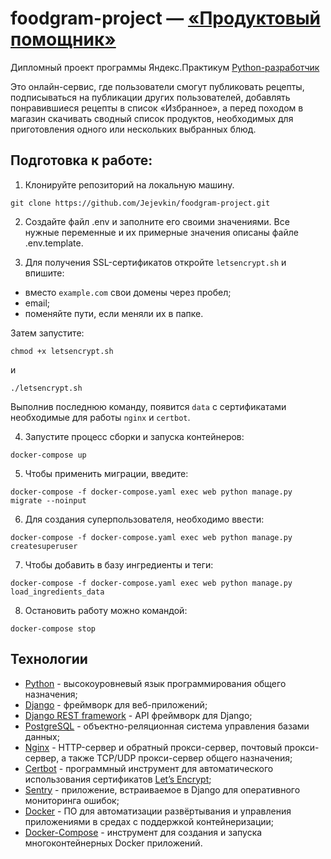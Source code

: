 
# foodgram-project — [«Продуктовый помощник»](https://foodgram-project.site/)

Дипломный проект программы Яндекс.Практикум [Python-разработчик](https://praktikum.yandex.ru/backend-developer/)

Это онлайн-сервис, где пользователи смогут публиковать рецепты, подписываться на публикации других пользователей, добавлять понравившиеся рецепты в список «Избранное», а перед походом в магазин скачивать сводный список продуктов, необходимых для приготовления одного или нескольких выбранных блюд.

## Подготовка к работе:

1) Клонируйте репозиторий на локальную машину.
  ```
  git clone https://github.com/Jejevkin/foodgram-project.git
  ```
2) Создайте файл .env и заполните его своими значениями. Все нужные переменные и их примерные значения описаны файле .env.template.

3) Для получения SSL-сертификатов откройте `letsencrypt.sh` и впишите:

  - вместо `example.com` свои домены через пробел;
  - email;
  - поменяйте пути, если меняли их в папке.

  Затем запустите:
  ```
  chmod +x letsencrypt.sh
  ```
  и 
  ```
  ./letsencrypt.sh
  ```
  Выполнив последнюю команду, появится `data` с сертификатами необходимые для работы `nginx` и `certbot`.

4) Запустите процесс сборки и запуска контейнеров:
  ```
  docker-compose up
  ```
5) Чтобы применить миграции, введите:
  ```
  docker-compose -f docker-compose.yaml exec web python manage.py migrate --noinput
  ```
6) Для создания суперпользователя, необходимо ввести:
  ```
  docker-compose -f docker-compose.yaml exec web python manage.py createsuperuser
  ```
7) Чтобы добавить в базу ингредиенты и теги:
  ```
  docker-compose -f docker-compose.yaml exec web python manage.py load_ingredients_data
  ```
8) Остановить работу можно командой:
  ```
  docker-compose stop
  ```

## Технологии
* [Python](https://www.python.org/) - высокоуровневый язык программирования общего назначения;
* [Django](https://www.djangoproject.com/) - фреймворк для веб-приложений;
* [Django REST framework](https://www.django-rest-framework.org/) - API фреймворк для Django;
* [PostgreSQL](https://www.postgresql.org/) - объектно-реляционная система управления базами данных;
* [Nginx](https://nginx.org/) - HTTP-сервер и обратный прокси-сервер, почтовый прокси-сервер, а также TCP/UDP прокси-сервер общего назначения;
* [Certbot](https://certbot.eff.org/) - программный инструмент для автоматического использования сертификатов [Let’s Encrypt](https://letsencrypt.org/);
* [Sentry](https://sentry.io/) - приложение, встраиваемое в Django для оперативного мониторинга ошибок;
* [Docker](https://www.docker.com/) - ПО для автоматизации развёртывания и управления приложениями в средах с поддержкой контейнеризации;
* [Docker-Compose](https://docs.docker.com/compose/) - инструмент для создания и запуска многоконтейнерных Docker приложений. 
